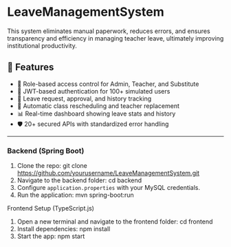 # LeaveManagementSystem
This system eliminates manual paperwork, reduces errors, and ensures transparency and efficiency in managing teacher leave, ultimately improving institutional productivity.


## 🌟 Features

- 👥 Role-based access control for Admin, Teacher, and Substitute
- 🔐 JWT-based authentication for 100+ simulated users
- 📅 Leave request, approval, and history tracking
- 🔁 Automatic class rescheduling and teacher replacement
- 📊 Real-time dashboard showing leave stats and history
- 🛡️ 20+ secured APIs with standardized error handling

---

### Backend (Spring Boot)
1. Clone the repo:
   git clone https://github.com/yourusername/LeaveManagementSystem.git
2. Navigate to the backend folder:
   cd backend
3. Configure `application.properties` with your MySQL credentials.
4. Run the application:
   mvn spring-boot:run

Frontend Setup (TypeScript.js)
1. Open a new terminal and navigate to the frontend folder:
   cd frontend
2. Install dependencies:
   npm install
3. Start the app:
   npm start



